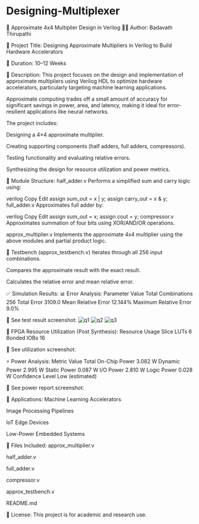 # Designing-Multiplexer
🔧 Approximate 4x4 Multiplier Design in Verilog
👨‍💻 Author:
Badavath Thirupathi

📘 Project Title:
Designing Approximate Multipliers in Verilog to Build Hardware Accelerators

📅 Duration:
10–12 Weeks

📌 Description:
This project focuses on the design and implementation of approximate multipliers using Verilog HDL to optimize hardware accelerators, particularly targeting machine learning applications.

Approximate computing trades off a small amount of accuracy for significant savings in power, area, and latency, making it ideal for error-resilient applications like neural networks.

The project includes:

Designing a 4×4 approximate multiplier.

Creating supporting components (half adders, full adders, compressors).

Testing functionality and evaluating relative errors.

Synthesizing the design for resource utilization and power metrics.

🧩 Module Structure:
half_adder.v
Performs a simplified sum and carry logic using:

verilog
Copy
Edit
assign sum_out = x | y;
assign carry_out = x & y;
full_adder.v
Approximates full adder by:

verilog
Copy
Edit
assign sum_out = x;
assign cout = y;
compressor.v
Approximates summation of four bits using XOR/AND/OR operations.

approx_multiplier.v
Implements the approximate 4x4 multiplier using the above modules and partial product logic.

🔬 Testbench (approx_testbench.v)
Iterates through all 256 input combinations.

Compares the approximate result with the exact result.

Calculates the relative error and mean relative error.

✅ Simulation Results:
📊 Error Analysis:
Parameter	Value
Total Combinations	256
Total Error	3109.0
Mean Relative Error	12.144%
Maximum Relative Error	9.0%

📸 See test result screenshot:
![q1](https://github.com/user-attachments/assets/33e8aa24-3547-4297-bd5f-7ed86fbb8a93)
![q2](https://github.com/user-attachments/assets/065ef2a3-65d8-4fe2-b9ee-c254c9c8f8cc)
![q3](https://github.com/user-attachments/assets/67c7b0ce-4f94-499f-a228-1a68ba36f478)





🔩 FPGA Resource Utilization (Post Synthesis):
Resource	Usage
Slice LUTs	6
Bonded IOBs	16

📸 See utilization screenshot:

⚡ Power Analysis:
Metric	Value
Total On-Chip Power	3.082 W
Dynamic Power	2.995 W
Static Power	0.087 W
I/O Power	2.810 W
Logic Power	0.028 W
Confidence Level	Low (estimated)

📸 See power report screenshot:

🚀 Applications:
Machine Learning Accelerators

Image Processing Pipelines

IoT Edge Devices

Low-Power Embedded Systems

📂 Files Included:
approx_multiplier.v

half_adder.v

full_adder.v

compressor.v

approx_testbench.v

README.md

📜 License:
This project is for academic and research use.
